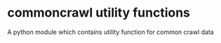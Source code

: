 # commoncrawl utility functions
A python module which contains utility function for common crawl data
